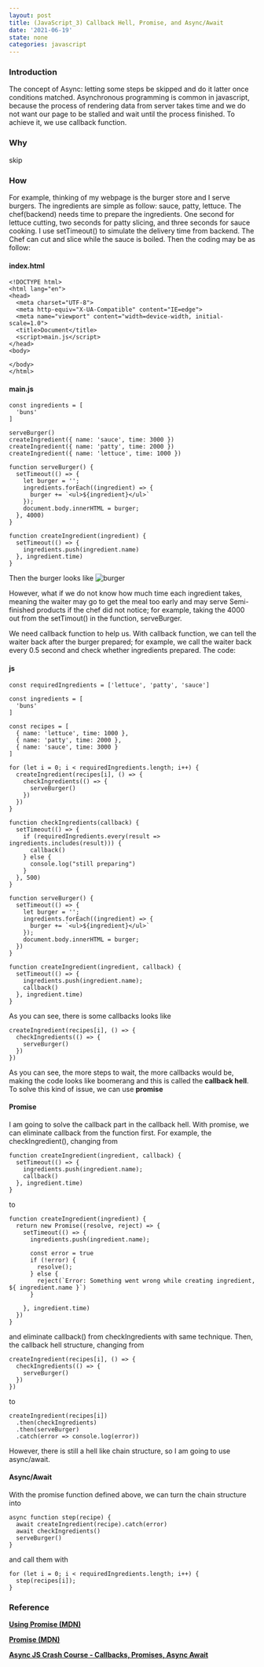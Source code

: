 ```yaml
---
layout: post
title: (JavaScript_3) Callback Hell, Promise, and Async/Await
date: '2021-06-19'
state: none
categories: javascript
---
```


### Introduction
The concept of Async: letting some steps be skipped and do it latter once conditions matched. Asynchronous programming is common in javascript, because the process of rendering data from server takes time and we do not want our page to be stalled and wait until the process finished. To achieve it, we use callback function.

### Why
skip

### How
For example, thinking of my webpage is the burger store and I serve burgers. The ingredients are simple as follow: sauce, patty, lettuce. The chef(backend) needs time to prepare the ingredients. One second for lettuce cutting, two seconds for patty slicing, and three seconds for sauce cooking. I use setTimeout() to simulate the delivery time from backend. The Chef can cut and slice while the sauce is boiled. Then the coding may be as follow:

#### index.html
```
<!DOCTYPE html>
<html lang="en">
<head>
  <meta charset="UTF-8">
  <meta http-equiv="X-UA-Compatible" content="IE=edge">
  <meta name="viewport" content="width=device-width, initial-scale=1.0">
  <title>Document</title>
  <script>main.js</script>
</head>
<body>
    
</body>
</html>
```

#### main.js
```
const ingredients = [
  'buns'
]

serveBurger()
createIngredient({ name: 'sauce', time: 3000 })
createIngredient({ name: 'patty', time: 2000 })
createIngredient({ name: 'lettuce', time: 1000 })

function serveBurger() {
  setTimeout(() => {
    let burger = '';
    ingredients.forEach((ingredient) => {
      burger += `<ul>${ingredient}</ul>`
    });
    document.body.innerHTML = burger;
  }, 4000)
}

function createIngredient(ingredient) {
  setTimeout(() => {
    ingredients.push(ingredient.name)
  }, ingredient.time)
}
```
Then the burger looks like
![burger](./assets/img/burger.png)

However, what if we do not know how much time each ingredient takes, meaning the waiter may go to get the meal too early and may serve Semi-finished products if the chef did not notice; for example, taking the 4000 out from the setTimout() in the function, serveBurger.

We need callback function to help us. With callback function, we can tell the waiter back after the burger prepared; for example, we call the waiter back every 0.5 second and check whether ingredients prepared. The code:
#### js
```
const requiredIngredients = ['lettuce', 'patty', 'sauce']

const ingredients = [
  'buns'
]

const recipes = [
  { name: 'lettuce', time: 1000 },
  { name: 'patty', time: 2000 },
  { name: 'sauce', time: 3000 }
]

for (let i = 0; i < requiredIngredients.length; i++) {
  createIngredient(recipes[i], () => {
    checkIngredients(() => {
      serveBurger()
    })
  })
}

function checkIngredients(callback) {
  setTimeout(() => {
    if (requiredIngredients.every(result => ingredients.includes(result))) {
      callback()
    } else {
      console.log("still preparing")
    }
  }, 500)
}

function serveBurger() {
  setTimeout(() => {
    let burger = '';
    ingredients.forEach((ingredient) => {
      burger += `<ul>${ingredient}</ul>`
    });
    document.body.innerHTML = burger;
  })
}

function createIngredient(ingredient, callback) {
  setTimeout(() => {
    ingredients.push(ingredient.name);
    callback()
  }, ingredient.time)
}
```
As you can see, there is some callbacks looks like
```
createIngredient(recipes[i], () => {
  checkIngredients(() => {
    serveBurger()
  })
})
```
As you can see, the more steps to wait, the more callbacks would be, making the code looks like boomerang and this is called the **callback hell**. To solve this kind of issue, we can use **promise**

#### Promise
I am going to solve the callback part in the callback hell. With promise, we can eliminate callback from the function first. For example, the checkIngredient(), changing from
```
function createIngredient(ingredient, callback) {
  setTimeout(() => {
    ingredients.push(ingredient.name);
    callback()
  }, ingredient.time)
}
```
to
```
function createIngredient(ingredient) {
  return new Promise((resolve, reject) => {
    setTimeout(() => {
      ingredients.push(ingredient.name);
      
      const error = true
      if (!error) {
        resolve();
      } else {
        reject(`Error: Something went wrong while creating ingredient, ${ ingredient.name }`)
      }

    }, ingredient.time)
  })
}
```
and eliminate callback() from checkIngredients with same technique. Then, the callback hell structure, changing from
```
createIngredient(recipes[i], () => {
  checkIngredients(() => {
    serveBurger()
  })
})
```
to
```
createIngredient(recipes[i])
  .then(checkIngredients)
  .then(serveBurger)
  .catch(error => console.log(error))
```
However, there is still a hell like chain structure, so I am going to use async/await.

#### Async/Await
With the promise function defined above, we can turn the chain structure into
```
async function step(recipe) {
  await createIngredient(recipe).catch(error)
  await checkIngredients()
  serveBurger()
}
```
and call them with
```
for (let i = 0; i < requiredIngredients.length; i++) {
  step(recipes[i]);
}
```


### Reference
[**Using Promise (MDN)**](https://developer.mozilla.org/en-US/docs/Web/JavaScript/Guide/Using_promises)

[**Promise (MDN)**](https://developer.mozilla.org/en-US/docs/Web/JavaScript/Reference/Global_Objects/Promise)

[**Async JS Crash Course - Callbacks, Promises, Async Await**](https://www.youtube.com/watch?v=PoRJizFvM7s)
